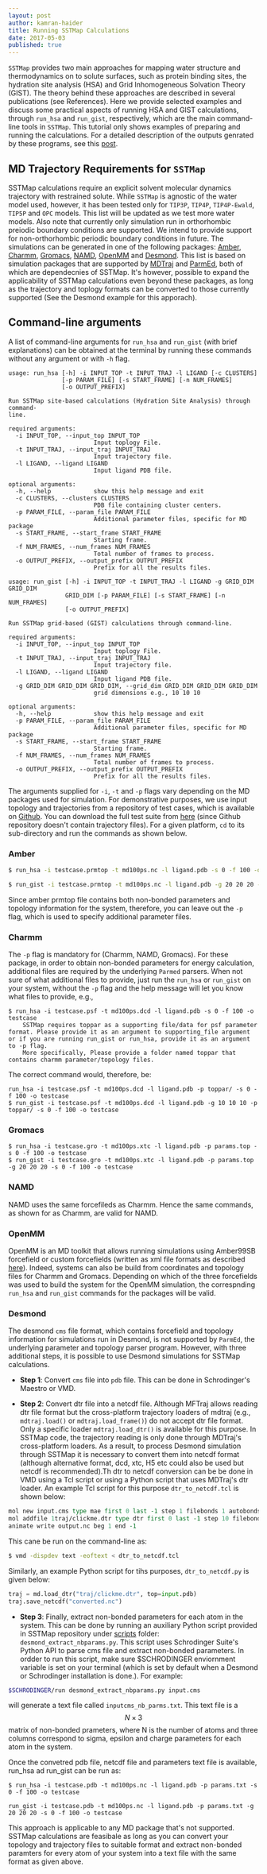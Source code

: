 ```yaml
---
layout: post
author: kamran-haider
title: Running SSTMap Calculations
date: 2017-05-03
published: true
---
```


`SSTMap` provides two main approaches for mapping water structure and thermodynamics on to solute surfaces, such as protein binding sites, the hydration site analysis (HSA) and Grid Inhomogeneous Solvation Theory (GIST). The theory behind these approaches are described in several publications (see References). Here we provide selected examples and discuss some practical aspects of running HSA and GIST calculations, through `run_hsa` and `run_gist`, respectively, which are the main command-line tools in `SSTMap`. This tutorial only shows examples of preparing and running the calculations. For a detailed description of the outputs genrated by these programs, see this [post](http://sstmap.org/2017/05/09/undestanding-output/).
<!--more-->
## MD Trajectory Requirements for `SSTMap`

SSTMap calculations require an explicit solvent molecular dynamics trajectory with restrained solute. While `SSTMap` is  agnostic of the water model used, however, it has been tested only for `TIP3P`, `TIP4P`, `TIP4P-Ewald`, `TIP5P` and `OPC` models. This list will be updated as we test more water models. Also note that currently only simulation run in orthorhombic preiodic boundary conditions are supported. We intend to provide support for non-orthorhombic periodic boundary conditions in future. The simulations can be generated in one of the following packages: [Amber](http://ambermd.org/), [Charmm](https://www.charmm.org), [Gromacs](http://www.gromacs.org/), [NAMD](http://www.ks.uiuc.edu/Research/namd/), [OpenMM](http://openmm.org/) and [Desmond](https://www.deshawresearch.com/resources_desmond.html). This list is based on simulation packages that are supported by [MDTraj](https://mdtraj.org) and [ParmEd](http://parmed.github.io/ParmEd/html/index.html), both of which are dependecnies of SSTMap. It's however, possible to expand the applicability of SSTMap calculations even beyond these packages, as long as the trajectory and toplogy formats can be converted to those currently supported (See the Desmond example for this apporach).

## Command-line arguments

A list of command-line arguments for `run_hsa` and `run_gist` (with brief explanations) can be obtained at the terminal by running these commands without any argument or with `-h` flag. 
```
usage: run_hsa [-h] -i INPUT_TOP -t INPUT_TRAJ -l LIGAND [-c CLUSTERS]
               [-p PARAM_FILE] [-s START_FRAME] [-n NUM_FRAMES]
               [-o OUTPUT_PREFIX]

Run SSTMap site-based calculations (Hydration Site Analysis) through command-
line.

required arguments:
  -i INPUT_TOP, --input_top INPUT_TOP
                        Input toplogy File.
  -t INPUT_TRAJ, --input_traj INPUT_TRAJ
                        Input trajectory file.
  -l LIGAND, --ligand LIGAND
                        Input ligand PDB file.

optional arguments:
  -h, --help            show this help message and exit
  -c CLUSTERS, --clusters CLUSTERS
                        PDB file containing cluster centers.
  -p PARAM_FILE, --param_file PARAM_FILE
                        Additional parameter files, specific for MD package
  -s START_FRAME, --start_frame START_FRAME
                        Starting frame.
  -f NUM_FRAMES, --num_frames NUM_FRAMES
                        Total number of frames to process.
  -o OUTPUT_PREFIX, --output_prefix OUTPUT_PREFIX
                        Prefix for all the results files.
```

```
usage: run_gist [-h] -i INPUT_TOP -t INPUT_TRAJ -l LIGAND -g GRID_DIM GRID_DIM
                GRID_DIM [-p PARAM_FILE] [-s START_FRAME] [-n NUM_FRAMES]
                [-o OUTPUT_PREFIX]

Run SSTMap grid-based (GIST) calculations through command-line.

required arguments:
  -i INPUT_TOP, --input_top INPUT_TOP
                        Input toplogy File.
  -t INPUT_TRAJ, --input_traj INPUT_TRAJ
                        Input trajectory file.
  -l LIGAND, --ligand LIGAND
                        Input ligand PDB file.
  -g GRID_DIM GRID_DIM GRID_DIM, --grid_dim GRID_DIM GRID_DIM GRID_DIM
                        grid dimensions e.g., 10 10 10

optional arguments:
  -h, --help            show this help message and exit
  -p PARAM_FILE, --param_file PARAM_FILE
                        Additional parameter files, specific for MD package
  -s START_FRAME, --start_frame START_FRAME
                        Starting frame.
  -f NUM_FRAMES, --num_frames NUM_FRAMES
                        Total number of frames to process.
  -o OUTPUT_PREFIX, --output_prefix OUTPUT_PREFIX
                        Prefix for all the results files.
```

The arguments supplied for `-i`, `-t` and `-p` flags vary depending on the MD packages used for simulation. For demonstrative purposes, we use input topology and trajectories from a repository of test cases, which is available on [Github](https://github.com/KurtzmanLab/sstmap_test_suite). You can download the full test suite from [here](https://www.dropbox.com/sh/hrijgk8n5z12bgi/AABSigcBf9PN_7-Z26VCCPePa?dl=0) (since Github repository doesn't contain trajectory files). For a given platform, `cd` to its sub-directory and run the commands as shown below.
 
### Amber
```bash
$ run_hsa -i testcase.prmtop -t md100ps.nc -l ligand.pdb -s 0 -f 100 -o testcase

$ run_gist -i testcase.prmtop -t md100ps.nc -l ligand.pdb -g 20 20 20 -s 0 -f 100 -o testcase
```

Since amber prmtop file contains both non-bonded parameters and topology information for the system, therefore, you can leave out the `-p` flag, which is used to specify additional parameter files.
### Charmm
The `-p` flag is mandatory for (Charmm, NAMD, Gromacs). For these package, in order to obtain non-bonded parameters for energy calculation, additional files are required by the underlying `Parmed` parsers. When not sure of what additional files to provide, just run the `run_hsa` or `run_gist` on your system, without the `-p` flag and the help message will let you know what files to provide, e.g.,

```
$ run_hsa -i testcase.psf -t md100ps.dcd -l ligand.pdb -s 0 -f 100 -o testcase
    SSTMap requires toppar as a supporting file/data for psf parameter format. Please provide it as an argument to supporting_file argument or if you are running run_gist or run_hsa, provide it as an argument to -p flag.
    More specifically, Please provide a folder named toppar that contains charmm parameter/topology files.
```   

The correct command would, therefore, be:
```
run_hsa -i testcase.psf -t md100ps.dcd -l ligand.pdb -p toppar/ -s 0 -f 100 -o testcase
$ run_gist -i testcase.psf -t md100ps.dcd -l ligand.pdb -g 10 10 10 -p toppar/ -s 0 -f 100 -o testcase
```
### Gromacs
```
$ run_hsa -i testcase.gro -t md100ps.xtc -l ligand.pdb -p params.top -s 0 -f 100 -o testcase
$ run_gist -i testcase.gro -t md100ps.xtc -l ligand.pdb -p params.top -g 20 20 20 -s 0 -f 100 -o testcase
```
### NAMD
NAMD uses the same forcefileds as Charmm. Hence the same commands, as shown for as Charmm, are valid for NAMD.
### OpenMM
OpenMM is an MD toolkit that allows running simulations using Amber99SB forcefield or custom forcefields (written as xml file formats as described [here](http://docs.openmm.org/7.1.0/userguide/application.html#creating-force-fields)). Indeed, systems can also be build from coordinates and topology files for Charmm and Gromacs. Depending on which of the three forcefields was used to build the system for the OpenMM simulation, the correspnding `run_hsa` and `run_gist` commands for the packages will be valid.

### Desmond

The desmond `cms` file format, which contains forcefield and topology information for simulations run in Desmond, is not supported by `ParmEd`, the underlying parameter and topology parser program. However, with three additional steps, it is possible to use Desmond simulations for SSTMap calculations.

* <strong>Step 1</strong>: Convert `cms` file into `pdb` file. This can be done in Schrodinger's Maestro or VMD.

* <strong>Step 2</strong>: Convert dtr file into a netcdf file. Although MFTraj allows reading dtr file format but the cross-platform trajectory loaders of mdtraj (e.g., `mdtraj.load()` or `mdtraj.load_frame()`) do not accept dtr file format. Only a specific loader `mdtraj.load_dtr()` is available for this purpose. In SSTMap code, the trajectory reading is only done through MDTraj's cross-platform loaders. As a result, to process Desmond simulation through SSTMap it is necessary to convert them into netcdf format (although alternative format, dcd, xtc, H5 etc could also be used but netcdf is recommended).Th dtr to netcdf conversion can be be done in VMD using a Tcl script or using a Python script that uses MDTraj's dtr loader. An example Tcl script for this purpose `dtr_to_netcdf.tcl` is shown below:

```tcl
mol new input.cms type mae first 0 last -1 step 1 filebonds 1 autobonds 1 waitfor all
mol addfile 1traj/clickme.dtr type dtr first 0 last -1 step 10 filebonds 1 autobonds 1 waitfor all
animate write output.nc beg 1 end -1
```

This cane be run on the command-line as:

```bash
$ vmd -dispdev text -eoftext < dtr_to_netcdf.tcl
```

Similarly, an example Python script for tihs purposes, `dtr_to_netcdf.py` is given below:

```python
traj = md.load_dtr("traj/clickme.dtr", top=input.pdb)
traj.save_netcdf("converted.nc")
```
* <strong>Step 3</strong>: Finally, extract non-bonded parameters for each atom in the system. This can be done by running an auxiliary Python script provided in SSTMap repository under [scripts](https://github.com/KurtzmanLab/SSTMap/tree/master/sstmap/scripts) folder: `desmond_extract_nbparams.py`. This script uses Schrodinger Suite's Python API to parse cms file and extract non-bonded parameters. In ordder to run this script, make sure $SCHRODINGER enviornment variable is set on your terminal (which is set by default when a Desmond or Schrodinger installation is done.). For example:
```bash
$SCHRODINGER/run desmond_extract_nbparams.py input.cms
```
will generate a text file called `inputcms_nb_parms.txt`. This text file is a $$N \times 3$$ matrix of non-bonded prameters, where N is the number of atoms and three columns correspond to sigma, epsilon and charge parameters for each atom in the system.

Once the convetred pdb file, netcdf file and parameters text file is available, run_hsa ad run_gist can be run as:  
```
$ run_hsa -i testcase.pdb -t md100ps.nc -l ligand.pdb -p params.txt -s 0 -f 100 -o testcase

run_gist -i testcase.pdb -t md100ps.nc -l ligand.pdb -p params.txt -g 20 20 20 -s 0 -f 100 -o testcase
```


This approach is applicable to any MD package that's not supported. SSTMap calculations are feasibale as long as you can convert your topology and trajectory files to suitable format and extract non-bonded paramters for every atom of your system into a text file with the same format as given above. 


<!--more-->
